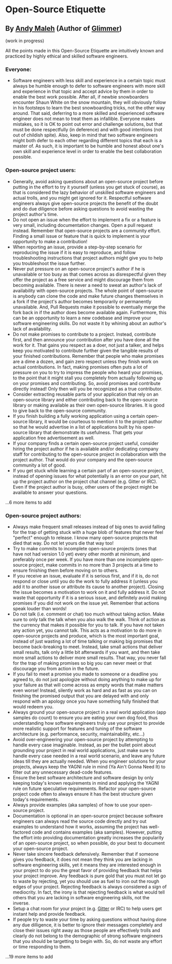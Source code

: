 # Open-Source Etiquette
## By [Andy Maleh](https://github.com/AndyObtiva) (Author of [Glimmer](https://github.com/AndyObtiva/glimmer))

(work in progress)

All the points made in this Open-Source Etiquette are intuitively known and practiced by highly ethical and skilled software engineers.

### Everyone:

- Software engineers with less skill and experience in a certain topic must always be humble enough to defer to software engineers with more skill and experience in that topic and accept advice by them in order to enable the best work possible. After all, if newbie snowboarders encounter Shaun White on the snow mountain, they will obviously follow in his footsteps to learn the best snowboarding tricks, not the other way around. That said, deferring to a more skilled and experienced software engineer does not mean to treat them as infallible. Everyone makes mistakes, so it is OK to point out error and challenge solutions, but that must be done respectfully (in deference) and with good intentions (not out of childish spite). Also, keep in mind that two software engineers might both defer to each other regarding different topics that each is a master of. As such, it is important to be humble and honest about one's own skill and experience level in order to enable the best collaboration possible.

### Open-source project users:

- Generally, avoid asking questions about an open-source project before putting in the effort to try it yourself (unless you get stuck of course), as that is considered the lazy behavior of unskilled software engineers and actual trolls, and you might get ignored for it. Respectful software engineers always give open-source projects the benefit of the doubt and do due diligence before asking questions to avoid wasting the project author's time.
- Do not open an issue when the effort to implement a fix or a feature is very small, including documentation changes. Open a pull request instead. Remember that open-source projects are a community effort. Finding a small issue or feature that is quick to implement is your opportunity to make a contribution!
- When reporting an issue, provide a step-by-step scenario for reproducing the issue if it is easy to reproduce, and follow troubleshooting instructions that project authors might give you to help you troubleshoot the issue further.
- Never put pressure on an open-source project's author if he is unavailable or too busy as that comes across as disrespectful given they offer the project as a free service and might discourage them from becoming available. There is never a need to sweat an author's lack of availability with open-source projects. The whole point of open-source is anybody can clone the code and make future changes themselves in a fork if the project's author becomes temporarily or permanently unavailable. And, Pull Requests make it possible to eventually merge the fork back in if the author does become available again. Furthermore, this can be an opportunity to learn a new codebase and improve your software engineering skills. Do not waste it by whining about an author's lack of availability.
- Do not make promises to contribute to a project. Instead, contribute first, and then announce your contribution after you have done all the work for it. That gains you respect as a doer, not just a talker, and helps keep you motivated to contribute further given the tangible results of your finished contributions. Remember that people who make promises are a dime a dozen, and gain zero respect unless they finish work on actual contributions. In fact, making promises often puts a lot of pressure on you to try to impress the people who heard your promises, to the point that it might stall you completely from actually following up on your promises and contributing. So, avoid promises and contribute directly instead! Only then will you be recognized as a true contributor.
- Consider extracting reusable parts of your application that rely on an open-source library and either contributing back to the open-source library or making available as their own open-source libraries. It is good to give back to the open-source community.
- If you finish building a fully working application using a certain open-source library, it would be courteous to mention it to the project author so that he would advertise in a list of applications built by his open-source library that demonstrate its usefulness. That gets your application free advertisement as well.
- If your company finds a certain open-source project useful, consider hiring the project author if he is available and/or dedicating company staff for contributing to the open-source project in collaboration with the project author. That would do your company and the open-source community a lot of good.
- If you get stuck while learning a certain part of an open-source project, instead of opening issues for what potentially is an error on your part, hit up the project author on the project chat channel (e.g. Gitter or IRC). Even if the project author is busy, other users of the project might be available to answer your questions.

...6 more items to add

### Open-source project authors:

- Always make frequent small releases instead of big ones to avoid falling for the trap of getting stuck with a huge blob of features that never feel "perfect" enough to release. I know many open-source projects that died that way. Do not let yours die that way too!
- Try to make commits to incomplete open-source projects (ones that have not had version 1.0 yet) every other month at minimum, and preferably once per week. If you have more than one incomplete open-source project, make commits in no more than 3 projects at a time to ensure finishing them before moving on to others.
- If you receive an issue, evaluate if it is serious first, and if it is, do not respond or close until you do the work to fully address it (unless you add it to another issue or attribute its cause to another project). Closing the issue becomes a motivation to work on it and fully address it. Do not waste that opportunity if it is a serious issue, and definitely avoid making promises if you did not work on the issue yet. Remember that actions speak louder than words!
- Do not talk (i.e. comment or chat) too much without taking action. Make sure to only talk the talk when you also walk the walk. Think of action as the currency that makes it possible for you to talk. If you have not taken any action yet, you cannot talk. This acts as a motivation to do more in open-source projects and produce, which is the most important goal, instead of just wasting a lot of time talking or making big promises that become back-breaking to meet. Instead, take small actions that deliver small results, talk only a little bit afterwards if you want, and then take more small actions to deliver more small results. That way, you never fall for the trap of making promises so big you can never meet or that discourage you from action in the future.
- If you fail to meet a promise you made to someone or a deadline you agreed to, do not just apologize without doing anything to make up for your failure as that will come across as empty words that make matters even worse! Instead, silently work as hard and as fast as you can on finishing the promised output that you are delayed with and only respond with an apology once you have something fully finished that would redeem you.
- Always ground your open-source project in a real world application (app samples do count) to ensure you are eating your own dog food, thus understanding how software engineers truly use your project to provide more realistic support for features and tuning of the software architecture (e.g. performance, security, maintainability, etc...)
- Avoid over-engineering your open-source project by attempting to handle every case imaginable. Instead, as per the bullet point about grounding your project in real world applications, just make sure to handle every case needed in a real world scenario, and leave any future ideas till they are actually needed. When you engineer solutions for your projects, always keep the YAGNI rule in mind (Ya Ain't Gonna Need It) to filter out any unnecessary dead-code features.
- Ensure the best software architecture and software design by only keeping today's known requirements in mind and applying the YAGNI rule on future speculative requirements. Refactor your open-source project code often to always ensure it has the best structure given today's requirements.
- Always provide examples (aka samples) of how to use your open-source project. 
- Documentation is optional in an open-source project because software engineers can always read the source code directly and try out examples to understand how it works, assuming the project has well-factored code and contains examples (aka samples). However, putting the effort into providing documentation greatly increases the popularity of an open-source project, so when possible, do your best to document your open-source project.
- Never take sincere feedback defensively. Remember that if someone gives you feedback, it does not mean they think you are lacking in software engineering skills, yet it means they are interested enough in your project to do you the great favor of providing feedback that helps your project improve. Any feedback is pure gold that you must not let go to waste by rejecting, yet you should use as fuel to iron out the rough edges of your project. Rejecting feedback is always considered a sign of mediocrity. In fact, the irony is that rejecting feedback is what would tell others that you are lacking in software engineering skills, not the inverse.
- Setup a chat room for your project (e.g. [Gitter](https://gitter.im/) or IRC) to help users get instant help and provide feedback.
- If people try to waste your time by asking questions without having done any due dilligence, it is better to ignore their messages completely and close their issues right away as those people are effectively trolls and clearly do not belong to the demographic of strong software engineers that you should be targetting to begin with. So, do not waste any effort or time responding to them.

...19 more items to add
